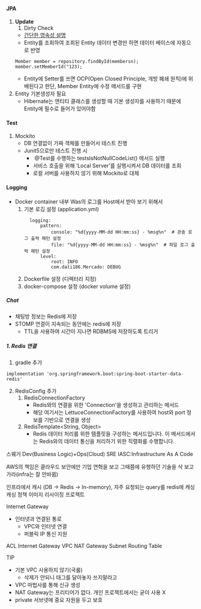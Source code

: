#### JPA 
1. **Update**
	1. Dirty Check
	- [간단한 영속성 설명](https://study-easy-coding.tistory.com/105)
	- Entity를 조회하여 조회된 Entity 데이터 변경만 하면 데이터 베이스에 자동으로 반영
	```
	Member member = repository.findById(membersn);
	member.setMemberId("123);
	```
	- Entity에 Setter를 쓰면 OCP(Open Closed Principle, 개방 폐쇄 원칙)에 위배된다고 판단, Member Entity에 수정 메서드를 구현
2. Entity 기본생성자 필요
	- Hibernate는 엔티티 클래스를 생성할 때 기본 생성자를 사용하기 때문에 Entity에 필수로 들어가 있어야함
#### Test
1. Mockito
	- DB 연결없이 가짜 객체를 만들어서 테스트 진행
	- Junit5으로만 테스트 진행 시
		-  @Test를 수행하는 testsIsNotNullCodeList() 메서드 실행
		- 서비스 호출을 위해 ‘Local Server’를 실행시켜서 DB 데이터를 조회
		- 로컬 서버를 사용하지 않기 위해 Mockito로 대체

#### Logging
- Docker container 내부 Was의 로그를 Host에서 받아 보기 위해서
	1. 기본 로깅 설정 (application.yml)
		```
		  logging:
			  pattern:
				  console: "%d{yyyy-MM-dd HH:mm:ss} - %msg%n"  # 콘솔 로그 출력 패턴 설정
				  file: "%d{yyyy-MM-dd HH:mm:ss} - %msg%n"  # 파일 로그 출력 패턴 설정
			  level:
				  root: INFO
				  com.dali186.Mercado: DEBUG
		```
	1. Dockerfile 설정 (디렉터리 지정)
	2. docker-compose 설정 (docker volume 설정)
##### Chat
- 채팅방 정보는 Redis에 저장
- STOMP 연결이 지속되는 동안에는 redis에 저장
	- TTL을 사용하여 시간이 지나면 RDBMS에 저장하도록 트리거

##### 1. Redis 연결
1. gradle 추가
```
implementation 'org.springframework.boot:spring-boot-starter-data-redis'
```
2. RedisConfig 추가
	1. RedisConnectionFactory
		- Redis와의 연결을 위한 'Connection'을 생성하고 관리하는 메서드
		- 해당 여기서는 LettuceConnectionFactory를 사용하여 host와 port 정보를 기반으로 연결을 생성
	2. RedisTemplate<String, Object>
		- Redis 데이터 처리를 위한 템플릿을 구성하는 메서드입니다. 이 메서드에서는 Redis와의 데이터 통신을 처리하기 위한 직렬화를 수행합니다.


스웨거
Dev(Business Logic)+Ops(Cloud)
SRE
IASC:Infrastructure As A Code

AWS의 책임은 클라우드 보안에만 
기업 연혁을 보고 그때쯤에 유행하던 기술을 삭 보고 가라(infra는 잘 안바뀜)

인프라에서 캐시 (DB -> Redis -> In-memory), 자주 요청되는 query를 redis에 캐싱
캐싱 정책
이미지 리사이징 프로젝트

Internet Gateway
- 인터넷과 연결된 통로
	- VPC와 인터넷 연결
	- 퍼블릭 IP 통신 지원

ACL
Internet Gateway
VPC
NAT Gateway
Subnet
Routing Table

TIP
- 기본 VPC 사용하지 않기(국룰)
	- 삭제가 안되니 태그를 달아놓자 쓰지말라고
- VPC 마법사를 통해 신규 생성
- NAT Gateway는 프리티어가 없다. 개인 프로젝트에서는 굳이 사용 X
- private 서브넷에 중요 자원을 두고 보호